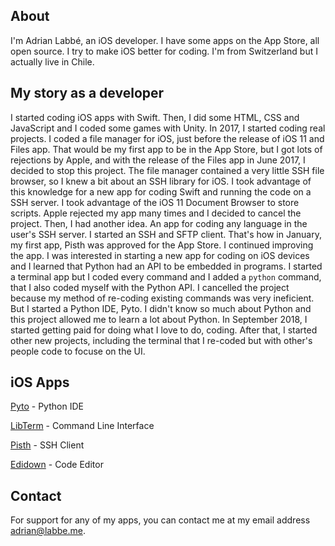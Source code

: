 ## About

I'm Adrian Labbé, an iOS developer. I have some apps on the App Store, all open source. I try to make iOS better for coding. I'm from Switzerland but I actually live in Chile.

## My story as a developer

I started coding iOS apps with Swift. Then, I did some HTML, CSS and JavaScript and I coded some games with Unity. In 2017, I started coding real projects. I coded a file manager for iOS, just before the release of iOS 11 and Files app. That would be my first app to be in the App Store, but I got lots of rejections by Apple, and with the release of the Files app in June 2017, I decided to stop this project. The file manager contained a very little SSH file browser, so I knew a bit about an SSH library for iOS. I took advantage of this knowledge for a new app for coding Swift and running the code on a SSH server. I took advantage of the iOS 11 Document Browser to store scripts. Apple rejected my app many times and I decided to cancel the project. Then, I had another idea. An app for coding any language in the user's SSH server. I started an SSH and SFTP client. That's how in January, my first app, Pisth was approved for the App Store. I continued improving the app. I was interested in starting a new app for coding on iOS devices and I learned that Python had an API to be embedded in programs. I started a terminal app but I coded every command and I added a `python` command, that I also coded myself with the Python API. I cancelled the project because my method of re-coding existing commands was very ineficient. But I started a Python IDE, Pyto. I didn't know so much about Python and this project allowed me to learn a lot about Python. In September 2018, I started getting paid for doing what I love to do, coding. After that, I started other new projects, including the terminal that I re-coded but with other's people code to focuse on the UI.

## iOS Apps

[Pyto](https://pyto.app) - Python IDE

[LibTerm](https://libterm.app) - Command Line Interface

[Pisth](https://pisth.app) - SSH Client

[Edidown](https://edidown.app) - Code Editor

## Contact

For support for any of my apps, you can contact me at my email address [adrian@labbe.me](mailto:adrian@labbe.me).
